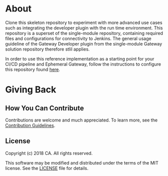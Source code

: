 
# About
Clone this skeleton repository to experiment with more advanced use cases such as integrating the developer plugin with the run time environment. This repository is a superset of the single-module repository, containing required files and configurations for connectivity to Jenkins. The general usage guideline of the Gateway Developer plugin from the single-module Gateway solution repository therefore stlil applies. 

In order to use this reference implementation as a starting point for your CI/CD pipeline and Ephemeral Gateway, follow the instructions to configure this repository found [here](https://github.com/CAAPIM/gateway-developer-skeleton-repo/wiki/Getting-Started-with-the-Gateway-Developer-Repository).

# Giving Back
## How You Can Contribute
Contributions are welcome and much appreciated. To learn more, see the [Contribution Guidelines][contributing].

## License

Copyright (c) 2018 CA. All rights reserved.

This software may be modified and distributed under the terms
of the MIT license. See the [LICENSE][license-link] file for details.


 [license-link]: /LICENSE
 [contributing]: /CONTRIBUTING.md
